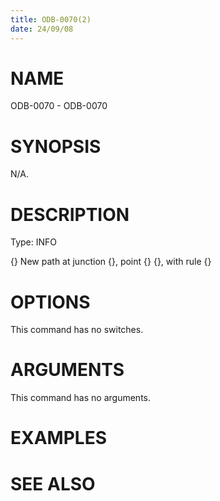 ```yaml
---
title: ODB-0070(2)
date: 24/09/08
---
```


# NAME

ODB-0070 - ODB-0070

# SYNOPSIS

N/A.

# DESCRIPTION

Type: INFO

{} New path at junction {}, point {} {}, with rule {}

# OPTIONS

This command has no switches.

# ARGUMENTS

This command has no arguments.

# EXAMPLES

# SEE ALSO
